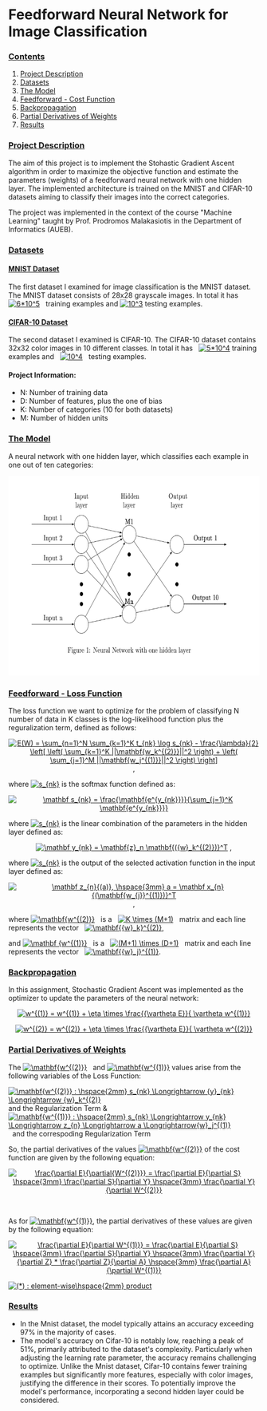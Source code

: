 # Feedforward Neural Network for Image Classification

### [**Contents**](#)
1. [Project Description](#descr)
2. [Datasets](#data)
3. [The Model](#model)
4. [Feedforward - Cost Function](#feed)
5. [Backpropagation](#back)
6. [Partial Derivatives of Weights](#dev)
7. [Results](#results)


### [**Project Description**](#) <a name="descr"></a>

The aim of this project is to implement the Stohastic Gradient Ascent algorithm in order to maximize the objective function and estimate the parameters (weights) of a feedforward neural network with one hidden layer. The implemented architecture is trained on the MNIST and CIFAR-10 datasets aiming to classify their images into the correct categories. 

The project was implemented in the context of the course "Machine Learning" taught by Prof. Prodromos Malakasiotis in the Department of Informatics (AUEB).

<a name="cont"></a>

### [**Datasets**](#) <a name="data"></a>

#### [MNIST Dataset](http://yann.lecun.com/exdb/mnist/)

The first dataset I examined for image classification is the MNIST dataset. The MNIST dataset consists of 28x28 grayscale images. In total it has &nbsp; <a href="https://www.codecogs.com/eqnedit.php?latex=6*10^5" target="_blank"><img src="https://latex.codecogs.com/gif.latex?6*10^5" title="6*10^5" /></a> &nbsp; training examples and <a href="https://www.codecogs.com/eqnedit.php?latex=10^3" target="_blank"><img src="https://latex.codecogs.com/gif.latex?10^3" title="10^3" /></a> testing examples.

#### [CIFAR-10 Dataset](https://www.cs.toronto.edu/~kriz/cifar.html) 

The second dataset I examined is CIFAR-10. The CIFAR-10 dataset contains 32x32 color images in 10 different classes. In total it has &nbsp; <a href="https://www.codecogs.com/eqnedit.php?latex=5*10^4" target="_blank"><img src="https://latex.codecogs.com/gif.latex?5*10^4" title="5*10^4" /></a> training examples and &nbsp; <a href="https://www.codecogs.com/eqnedit.php?latex=10^4" target="_blank"><img src="https://latex.codecogs.com/gif.latex?10^4" title="10^4" /></a> &nbsp; testing examples.

#### Project Information:

- N: Number of training data
- D: Number of features, plus the one of bias
- K: Number of categories (10 for both datasets)
- M: Number of hidden units

### [**The Model**](#) <a name="model"></a>

A neural network with one hidden layer, which classifies each example in one out of ten categories: 

<p align="center">
<img src="https://github.com/ChryssaNab/Machine_Learning-AUEB/blob/master/NN-NumPy/nn.png" height="400"/>
</p>

### [**Feedforward - Loss Function**](#) <a name="feed"></a>

The loss function we want to optimize for the problem of classifying N number of data in K classes is the log-likelihood function plus the reguralization term, defined as follows:

<p align="center">
<a href="https://www.codecogs.com/eqnedit.php?latex=E(W)&space;=&space;\sum_{n=1}^N&space;\sum_{k=1}^K&space;t_{nk}&space;\log&space;s_{nk}&space;-&space;\frac{\lambda}{2}&space;\left[&space;\left(&space;\sum_{k=1}^K&space;||\mathbf{w_k^{(2)}}||^2&space;\right)&space;&plus;&space;\left(&space;\sum_{j=1}^M&space;||\mathbf{w_j^{(1)}}||^2&space;\right)&space;\right]" target="_blank"><img src="https://latex.codecogs.com/gif.latex?E(W)&space;=&space;\sum_{n=1}^N&space;\sum_{k=1}^K&space;t_{nk}&space;\log&space;s_{nk}&space;-&space;\frac{\lambda}{2}&space;\left[&space;\left(&space;\sum_{k=1}^K&space;||\mathbf{w_k^{(2)}}||^2&space;\right)&space;&plus;&space;\left(&space;\sum_{j=1}^M&space;||\mathbf{w_j^{(1)}}||^2&space;\right)&space;\right]" title="E(W) = \sum_{n=1}^N \sum_{k=1}^K t_{nk} \log s_{nk} - \frac{\lambda}{2} \left[ \left( \sum_{k=1}^K ||\mathbf{w_k^{(2)}}||^2 \right) + \left( \sum_{j=1}^M ||\mathbf{w_j^{(1)}}||^2 \right) \right]" /></a> ,
</p>

where <a href="https://www.codecogs.com/eqnedit.php?latex=s_{nk}" target="_blank"><img src="https://latex.codecogs.com/gif.latex?s_{nk}" title="s_{nk}" /></a>  is the softmax function defined as:

<p align="center">
<a href="https://www.codecogs.com/eqnedit.php?latex=\mathbf&space;s_{nk}&space;=&space;\frac{\mathbf{e^{y_{nk}}}}{\sum_{j=1}^K&space;\mathbf{e^{y_{nk}}}}" target="_blank"><img src="https://latex.codecogs.com/gif.latex?\mathbf&space;s_{nk}&space;=&space;\frac{\mathbf{e^{y_{nk}}}}{\sum_{j=1}^K&space;\mathbf{e^{y_{nk}}}}" title="\mathbf s_{nk} = \frac{\mathbf{e^{y_{nk}}}}{\sum_{j=1}^K \mathbf{e^{y_{nk}}}}" /></a>  
</p>

where <a href="https://www.codecogs.com/eqnedit.php?latex=s_{nk}" target="_blank"><img src="https://latex.codecogs.com/gif.latex?y_{nk}" title="s_{nk}" /></a> is the linear combination of the parameters in the hidden layer defined as:

<p align="center">
<a href="https://www.codecogs.com/eqnedit.php?latex=\mathbf&space;y_{nk}&space;=&space;\mathbf{z}_n&space;\mathbf{({w}_k^{(2)})}^T" target="_blank"><img src="https://latex.codecogs.com/gif.latex?\mathbf&space;y_{nk}&space;=&space;\mathbf{z}_n&space;\mathbf{({w}_k^{(2)})}^T" title="\mathbf y_{nk} = \mathbf{z}_n \mathbf{({w}_k^{(2)})}^T" /></a> ,
</p>

where <a href="https://www.codecogs.com/eqnedit.php?latex=z_{n}" target="_blank"><img src="https://latex.codecogs.com/gif.latex?y_{nk}" title="s_{nk}" /></a> is the output of the selected activation function in the input layer defined as:

<p align="center">
<a href="https://www.codecogs.com/eqnedit.php?latex=\mathbf&space;z_{n}{(a)},&space;\hspace{3mm}&space;a&space;=&space;\mathbf&space;x_{n}&space;{(\mathbf{w_{j}}^{(1)})}^T" target="_blank"><img src="https://latex.codecogs.com/gif.latex?\mathbf&space;z_{n}{(a)},&space;\hspace{3mm}&space;a&space;=&space;\mathbf&space;x_{n}&space;{(\mathbf{w_{j}}^{(1)})}^T" title="\mathbf z_{n}{(a)}, \hspace{3mm} a = \mathbf x_{n} {(\mathbf{w_{j}}^{(1)})}^T" /></a> ,
</p>

where <a href="https://www.codecogs.com/eqnedit.php?latex=\mathbf{w^{(2)}}" target="_blank"><img src="https://latex.codecogs.com/gif.latex?\mathbf{w^{(2)}}" title="\mathbf{w^{(2)}}" /></a> &nbsp; is a &nbsp; <a href="https://www.codecogs.com/eqnedit.php?latex=K&space;\times&space;(M&plus;1)" target="_blank"><img src="https://latex.codecogs.com/gif.latex?K&space;\times&space;(M&plus;1)" title="K \times (M+1)" /></a> &nbsp; matrix and each line represents the vector &nbsp; <a href="https://www.codecogs.com/eqnedit.php?latex=\mathbf{{w}_k}^{(2)}" target="_blank"><img src="https://latex.codecogs.com/gif.latex?\mathbf{{w}_k}^{(2)}" title="\mathbf{{w}_k}^{(2)}" /></a>, 

and <a href="https://www.codecogs.com/eqnedit.php?latex=\mathbf&space;{w^{(1)}}" target="_blank"><img src="https://latex.codecogs.com/gif.latex?\mathbf&space;{w^{(1)}}" title="\mathbf {w^{(1)}}" /></a> &nbsp; is a &nbsp; <a href="https://www.codecogs.com/eqnedit.php?latex=(M&plus;1)&space;\times&space;(D&plus;1)" target="_blank"><img src="https://latex.codecogs.com/gif.latex?(M&plus;1)&space;\times&space;(D&plus;1)" title="(M+1) \times (D+1)" /></a> &nbsp; matrix and each line represents the vector &nbsp; <a href="https://www.codecogs.com/eqnedit.php?latex=\mathbf{{w}_j}^{(1)}" target="_blank"><img src="https://latex.codecogs.com/gif.latex?\mathbf{{w}_j}^{(1)}" title="\mathbf{{w}_j}^{(1)}" /></a>.

### [**Backpropagation**](#) <a name="back"></a>

In this assignment, Stochastic Gradient Ascent was implemented as the optimizer to update the parameters of the neural network:

<p align="center">
<a href="https://www.codecogs.com/eqnedit.php?latex=w^{(1)}&space;=&space;w^{(1)}&space;&plus;&space;\eta&space;\times&space;\frac{{\vartheta&space;E}}{&space;\vartheta&space;w^{(1)}}" target="_blank"><img src="https://latex.codecogs.com/gif.latex?w^{(1)}&space;=&space;w^{(1)}&space;&plus;&space;\eta&space;\times&space;\frac{{\vartheta&space;E}}{&space;\vartheta&space;w^{(1)}}" title="w^{(1)} = w^{(1)} + \eta \times \frac{{\vartheta E}}{ \vartheta w^{(1)}}" /></a>
</p>
<p align="center">
<a href="https://www.codecogs.com/eqnedit.php?latex=w^{(2)}&space;=&space;w^{(2)}&space;&plus;&space;\eta&space;\times&space;\frac{{\vartheta&space;E}}{&space;\vartheta&space;w^{(2)}}" target="_blank"><img src="https://latex.codecogs.com/gif.latex?w^{(2)}&space;=&space;w^{(2)}&space;&plus;&space;\eta&space;\times&space;\frac{{\vartheta&space;E}}{&space;\vartheta&space;w^{(2)}}" title="w^{(2)} = w^{(2)} + \eta \times \frac{{\vartheta E}}{ \vartheta w^{(2)}}" /></a>
</p>

### [**Partial Derivatives of Weights**](#) <a name="dev"></a>

The <a href="https://www.codecogs.com/eqnedit.php?latex=\mathbf{w^{(2)}}" target="_blank"><img src="https://latex.codecogs.com/gif.latex?\mathbf{w^{(2)}}" title="\mathbf{w^{(2)}}" /></a> &nbsp; and <a href="https://www.codecogs.com/eqnedit.php?latex=\mathbf{w^{(1)}}" target="_blank"><img src="https://latex.codecogs.com/gif.latex?\mathbf{w^{(1)}}" title="\mathbf{w^{(1)}}" /></a> values arise from the following variables of the Loss Function: 

<a href="https://www.codecogs.com/eqnedit.php?latex=\mathbf{w^{(2)}}&space;:&space;\hspace{2mm}&space;s_{nk}&space;\Longrightarrow&space;{y}_{nk}&space;\Longrightarrow&space;{w}_k^{(2)}" target="_blank"><img src="https://latex.codecogs.com/gif.latex?\mathbf{w^{(2)}}&space;:&space;\hspace{2mm}&space;s_{nk}&space;\Longrightarrow&space;{y}_{nk}&space;\Longrightarrow&space;{w}_k^{(2)}" title="\mathbf{w^{(2)}} : \hspace{2mm} s_{nk} \Longrightarrow {y}_{nk} \Longrightarrow {w}_k^{(2)}" /></a> and the Regularization Term & <br>
<a href="https://www.codecogs.com/eqnedit.php?latex=\mathbf{w^{(1)}}&space;:&space;\hspace{2mm}&space;s_{nk}&space;\Longrightarrow&space;y_{nk}&space;\Longrightarrow&space;z_{n}&space;\Longrightarrow&space;a&space;\Longrightarrow{w}_j^{(1)}" target="_blank"><img src="https://latex.codecogs.com/gif.latex?\mathbf{w^{(1)}}&space;:&space;\hspace{2mm}&space;s_{nk}&space;\Longrightarrow&space;y_{nk}&space;\Longrightarrow&space;z_{n}&space;\Longrightarrow&space;a&space;\Longrightarrow{w}_j^{(1)}" title="\mathbf{w^{(1)}} : \hspace{2mm} s_{nk} \Longrightarrow y_{nk} \Longrightarrow z_{n} \Longrightarrow a \Longrightarrow{w}_j^{(1)}" /></a> &nbsp; and the correspoding Regularization Term
<br>

So, the partial derivatives of the values <a href="https://www.codecogs.com/eqnedit.php?latex=\mathbf{w^{(2)}}" target="_blank"><img src="https://latex.codecogs.com/gif.latex?\mathbf{w^{(2)}}" title="\mathbf{w^{(2)}}" /></a> of the cost function are given by the following equation:

<p align="center">
<a href="https://www.codecogs.com/eqnedit.php?latex=\frac{\partial&space;E}{\partial{W^{(2)}}}&space;=&space;\frac{\partial&space;E}{\partial&space;S}&space;\hspace{3mm}&space;\frac{\partial&space;S}{\partial&space;Y}&space;\hspace{3mm}&space;\frac{\partial&space;Y}{\partial&space;W^{(2)}}&space;" target="_blank"><img src="https://latex.codecogs.com/gif.latex?\frac{\partial&space;E}{\partial{W^{(2)}}}&space;=&space;\frac{\partial&space;E}{\partial&space;S}&space;\hspace{3mm}&space;\frac{\partial&space;S}{\partial&space;Y}&space;\hspace{3mm}&space;\frac{\partial&space;Y}{\partial&space;W^{(2)}}&space;" title="\frac{\partial E}{\partial{W^{(2)}}} = \frac{\partial E}{\partial S} \hspace{3mm} \frac{\partial S}{\partial Y} \hspace{3mm} \frac{\partial Y}{\partial W^{(2)}}" /></a></p>
</p>
<br>

As for <a href="https://www.codecogs.com/eqnedit.php?latex=\mathbf{w^{(1)}}" target="_blank"><img src="https://latex.codecogs.com/gif.latex?\mathbf{w^{(1)}}" title="\mathbf{w^{(1)}}" /></a>, the partial derivatives of these values are given by the following equation:

<p align="center">
<a href="https://www.codecogs.com/eqnedit.php?latex=\frac{\partial&space;E}{\partial&space;W^{(1)}}&space;=&space;\frac{\partial&space;E}{\partial&space;S}&space;\hspace{3mm}&space;\frac{\partial&space;S}{\partial&space;Y}&space;\hspace{3mm}&space;\frac{\partial&space;Y}{\partial&space;Z}&space;*&space;\frac{\partial&space;Z}{\partial&space;A}&space;\hspace{3mm}&space;\frac{\partial&space;A}{\partial&space;W^{(1)}}" target="_blank"><img src="https://latex.codecogs.com/gif.latex?\frac{\partial&space;E}{\partial&space;W^{(1)}}&space;=&space;\frac{\partial&space;E}{\partial&space;S}&space;\hspace{3mm}&space;\frac{\partial&space;S}{\partial&space;Y}&space;\hspace{3mm}&space;\frac{\partial&space;Y}{\partial&space;Z}&space;*&space;\frac{\partial&space;Z}{\partial&space;A}&space;\hspace{3mm}&space;\frac{\partial&space;A}{\partial&space;W^{(1)}}" title="\frac{\partial E}{\partial W^{(1)}} = \frac{\partial E}{\partial S} \hspace{3mm} \frac{\partial S}{\partial Y} \hspace{3mm} \frac{\partial Y}{\partial Z} * \frac{\partial Z}{\partial A} \hspace{3mm} \frac{\partial A}{\partial W^{(1)}}" /></a>
</p>

<a href="https://www.codecogs.com/eqnedit.php?latex=(*)&space;:&space;element-wise\hspace{2mm}&space;product" target="_blank"><img src="https://latex.codecogs.com/gif.latex?(*)&space;:&space;element-wise\hspace{2mm}&space;product" title="(*) : element-wise\hspace{2mm} product" /></a>

### [**Results**](#) <a name="results"></a>

<ul>
<li> In the Mnist dataset, the model typically attains an accuracy exceeding 97% in the majority of cases. </li>
<li> The model's accuracy on Cifar-10 is notably low, reaching a peak of 51%, primarily attributed to the dataset's complexity. Particularly when adjusting the learning rate parameter, the accuracy remains challenging to optimize. Unlike the Mnist dataset, Cifar-10 contains fewer training examples but significantly more features, especially with color images, justifying the difference in their scores. To potentially improve the model's performance, incorporating a second hidden layer could be considered. </li>
</ul>
